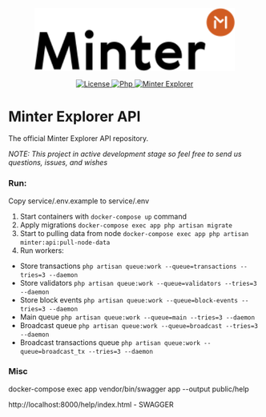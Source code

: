 <p align="center" background="black"><img src="minter-logo.svg" width="400"></p>

<p align="center" style="text-align: center;">
    <a href="https://github.com/MinterTeam/minter-php-explorer-api/blob/master/LICENSE">
        <img src="https://img.shields.io/packagist/l/doctrine/orm.svg" alt="License">
    </a>
    <a href="#">
        <img src="https://img.shields.io/travis/php-v/symfony/symfony.svg" alt="Php">
    </a>
    <a href="https://testnet.explorer.minter.network/">
        <img src="https://img.shields.io/website-up-down-green-red/http/shields.io.svg?label=minter-explorer" alt="Minter Explorer">
    </a>
</p>

# Minter Explorer API


The official Minter Explorer API repository.

_NOTE: This project in active development stage so feel free to send us questions, issues, and wishes_

### Run:
Copy service/.env.example to service/.env

1. Start containers with  `docker-compose up` command 
2. Apply migrations `docker-compose exec app php artisan migrate`
3. Start to pulling data from node `docker-compose exec app php artisan minter:api:pull-node-data`
4. Run workers:
- Store transactions `php artisan queue:work --queue=transactions --tries=3 --daemon`
- Store validators `php artisan queue:work --queue=validators --tries=3 --daemon`
- Store block events `php artisan queue:work --queue=block-events --tries=3 --daemon`
- Main queue `php artisan queue:work --queue=main --tries=3 --daemon`
- Broadcast queue `php artisan queue:work --queue=broadcast --tries=3 --daemon`
- Broadcast transactions queue `php artisan queue:work --queue=broadcast_tx --tries=3 --daemon`


### Misc
docker-compose exec app vendor/bin/swagger app --output public/help

http://localhost:8000/help/index.html - SWAGGER
